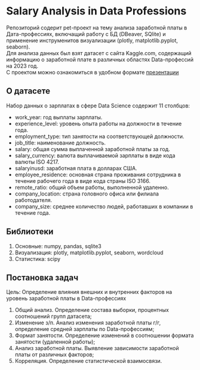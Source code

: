 # Salary Analysis in Data Professions
Репозиторий содерит pet-проект на тему анализа заработной платы в Дата-профессиях, включащий работу с БД (DBeaver, SQlite) и применение инструменитов визуализации (plotly, matplotlib.pyplot, seaborn).<br>
Для анализа данных был взят датасет с сайта Kaggle.com, содержащий информацию о заработной плате в различных областях Data-профессий на 2023 год.<br>
С проектом можно ознакомиться в удобном формате [презентации](https://github.com/NikitaVarlamov/SQL_salary-analysis/blob/master/presentation.pdf)

## О датасете
Набор данных о зарплатах в сфере Data Science содержит 11 столбцов:
- work_year: год выплаты зарплаты.
- experience_level: уровень опыта работы на должности в течение года.
- employment_type: тип занятости на соответствующей должности.
- job_title: наименование должность.
- salary: общая сумма выплаченной заработной платы за год.
- salary_currency: валюта выплачиваемой зарплаты в виде кода валюты ISO 4217.
- salaryinusd: заработная плата в долларах США.
- employee_residence: основная страна проживания сотрудника в течение рабочего года в виде кода страны ISO 3166.
- remote_ratio: общий объем работы, выполненной удаленно.
- company_location: страна головного офиса или филиала работодателя.
- company_size: среднее количество людей, работавших в компании в течение года.

## Библиотеки
1. Основные: numpy, pandas, sqlite3
2. Визуализация: plotly, matplotlib.pyplot, seaborn, wordcloud
3. Статистика: scipy

## Постановка задач
Цель: Определение влияния внешних и внутренних факторов на уровень заработной платы в Data-профессиях

1. Общий анализ. Определение состава выборки, процентных соотношений групп датасета;
2. Изменение з/п. Анализ изменения заработной платы г/г, определение средней зарплаты по Data-профессиям;
3. Формат занятости. Определение изменений в соотношении формата занятости (удаленной работы);
4. Анализ заработной платы. Выявление зависимости заработной платы от различных факторов;
5. Корреляция. Определение статистической взаимосвязи.
